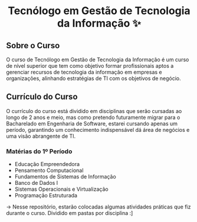 <h1 align="center"> Tecnólogo em Gestão de Tecnologia da Informação ✨ </h1>

## Sobre o Curso

O curso de Tecnólogo em Gestão de Tecnologia da Informação é um curso de nível superior que tem como objetivo formar profissionais aptos a gerenciar recursos de tecnologia da informação em empresas e organizações, alinhando estratégias de TI com os objetivos de negócio.

## Currículo do Curso

O currículo do curso está dividido em disciplinas que serão cursadas ao longo de 2 anos e meio, mas como pretendo futuramente migrar para o Bacharelado em Engenharia de Software, estarei cursando apenas um período, garantindo um conhecimento indispensável dá área de negócios e uma visão abrangente de TI. 

### Matérias do 1º Período

- Educação Empreendedora
- Pensamento Computacional
- Fundamentos de Sistemas de Informação
- Banco de Dados I
- Sistemas Operacionais e Virtualização
- Programação Estruturada

-> Nesse repositório, estarão colocadas algumas atividades práticas que fiz durante o curso. Dividido em pastas por disciplina :]
